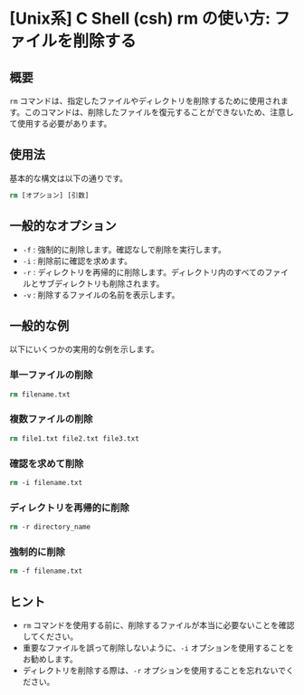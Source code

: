 # [Unix系] C Shell (csh) rm の使い方: ファイルを削除する

## 概要
`rm` コマンドは、指定したファイルやディレクトリを削除するために使用されます。このコマンドは、削除したファイルを復元することができないため、注意して使用する必要があります。

## 使用法
基本的な構文は以下の通りです。

```csh
rm [オプション] [引数]
```

## 一般的なオプション
- `-f` : 強制的に削除します。確認なしで削除を実行します。
- `-i` : 削除前に確認を求めます。
- `-r` : ディレクトリを再帰的に削除します。ディレクトリ内のすべてのファイルとサブディレクトリも削除されます。
- `-v` : 削除するファイルの名前を表示します。

## 一般的な例
以下にいくつかの実用的な例を示します。

### 単一ファイルの削除
```csh
rm filename.txt
```

### 複数ファイルの削除
```csh
rm file1.txt file2.txt file3.txt
```

### 確認を求めて削除
```csh
rm -i filename.txt
```

### ディレクトリを再帰的に削除
```csh
rm -r directory_name
```

### 強制的に削除
```csh
rm -f filename.txt
```

## ヒント
- `rm` コマンドを使用する前に、削除するファイルが本当に必要ないことを確認してください。
- 重要なファイルを誤って削除しないように、`-i` オプションを使用することをお勧めします。
- ディレクトリを削除する際は、`-r` オプションを使用することを忘れないでください。